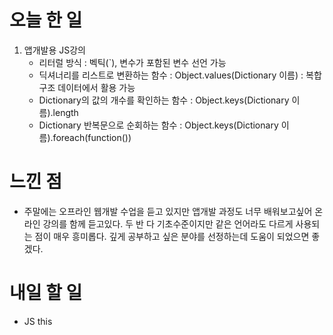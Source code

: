 
# 오늘 한 일
1. 앱개발용 JS강의
    - 리터럴 방식 
        : 벡틱(`), 변수가 포함된 변수 선언 가능
    - 딕셔너리를 리스트로 변환하는 함수
        : Object.values(Dictionary 이름)
        : 복합구조 데이터에서 활용 가능 
    - Dictionary의 값의 개수를 확인하는 함수
        : Object.keys(Dictionary 이름).length
    - Dictionary 반복문으로 순회하는 함수
        : Object.keys(Dictionary 이름).foreach(function())


# 느낀 점
-  주말에는 오프라인 웹개발 수업을 듣고 있지만 앱개발 과정도 너무 배워보고싶어 온라인 강의를 함께 듣고있다. 두 반 다 기초수준이지만 같은 언어라도 다르게 사용되는 점이 매우 흥미롭다. 깊게 공부하고 싶은 분야를 선정하는데 도움이 되었으면 좋겠다. 


# 내일 할 일
- JS this 